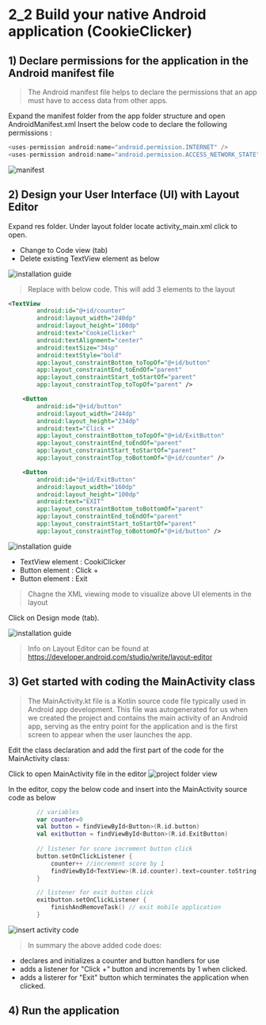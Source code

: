 # 2_2 Build your native Android application (CookieClicker)

## 1) Declare permissions for the application in the Android manifest file
> The Android manifest file helps to declare the permissions that an app must have to access data from other apps.

Expand the manifest folder from the app folder structure and open AndroidManifest.xml
Insert the below code to declare the following permissions :
```kotlin 
<uses-permission android:name="android.permission.INTERNET" />
<uses-permission android:name="android.permission.ACCESS_NETWORK_STATE" />
```
![manifest](https://github.com/hakansuku/D1APACTraining/blob/main/images/mobile/manifest.png?raw=true)

## 2) Design your User Interface (UI) with Layout Editor
Expand res folder.  Under layout folder locate activity_main.xml click to open. 
- Change to Code view (tab)
- Delete existing TextView element as below

![installation guide](https://github.com/hakansuku/D1APACTraining/blob/main/images/mobile/activityview.png?raw=true)
> Replace with below code.  This will add 3 elements to the layout

```xml
<TextView
        android:id="@+id/counter"
        android:layout_width="240dp"
        android:layout_height="100dp"
        android:text="CookieClicker"
        android:textAlignment="center"
        android:textSize="34sp"
        android:textStyle="bold"
        app:layout_constraintBottom_toTopOf="@+id/button"
        app:layout_constraintEnd_toEndOf="parent"
        app:layout_constraintStart_toStartOf="parent"
        app:layout_constraintTop_toTopOf="parent" />

    <Button
        android:id="@+id/button"
        android:layout_width="244dp"
        android:layout_height="234dp"
        android:text="Click +"
        app:layout_constraintBottom_toTopOf="@+id/ExitButton"
        app:layout_constraintEnd_toEndOf="parent"
        app:layout_constraintStart_toStartOf="parent"
        app:layout_constraintTop_toBottomOf="@+id/counter" />

    <Button
        android:id="@+id/ExitButton"
        android:layout_width="160dp"
        android:layout_height="100dp"
        android:text="EXIT"
        app:layout_constraintBottom_toBottomOf="parent"
        app:layout_constraintEnd_toEndOf="parent"
        app:layout_constraintStart_toStartOf="parent"
        app:layout_constraintTop_toBottomOf="@+id/button" />
```
![installation guide](https://github.com/hakansuku/D1APACTraining/blob/main/images/mobile/insert.png?raw=true)
 - TextView element : CookiClicker
- Button element : Click +
- Button element : Exit
>  Chagne the XML viewing mode to visualize above UI elements in the layout 

Click on Design mode (tab).

![installation guide](https://github.com/hakansuku/D1APACTraining/blob/main/images/mobile/editlayout.png?raw=true)
> Info on Layout Editor can be found at https://developer.android.com/studio/write/layout-editor

## 3) Get started with coding the MainActivity class

> The MainActivity.kt file is a Kotlin source code file typically used in Android app development. This file was autogenerated for us when we created the project and contains the main activity of an Android app, serving as the entry point for the application and is the first screen to appear when the user launches the app.

Edit the class declaration and add the first part of the code for the MainActivity class:

Click to open MainActivity file in the editor
![project folder view](https://github.com/hakansuku/D1APACTraining/blob/main/images/mobile/androidappview.png?raw=true)

In the editor, copy the below code and insert into the MainActivity source code as below
```kotlin
        // variables
        var counter=0 
        val button = findViewById<Button>(R.id.button) 
        val exitbutton = findViewById<Button>(R.id.ExitButton) 
        
        // listener for score increment button click
        button.setOnClickListener {
            counter++ //increment score by 1
            findViewById<TextView>(R.id.counter).text=counter.toString() //update score view
        }

        // listener for exit button click
        exitbutton.setOnClickListener {
            finishAndRemoveTask() // exit mobile application
        }
```

![insert activity code](https://github.com/hakansuku/D1APACTraining/blob/main/images/mobile/mainactivity.png?raw=true)
> In summary the above added code does:
- declares and initializes a counter and button handlers for use
- adds a listener for "Click +" button and increments by 1 when clicked. 
- adds a listerer for "Exit" button which terminates the application when clicked.

## 4) Run the application 
